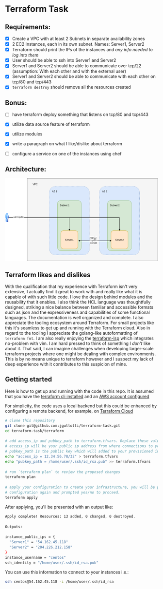 # Terraform Task


## Requirements:

- [x] Create a VPC with at least 2 Subnets in separate availability zones
- [x] 2 EC2 Instances, each in its own subnet. Names: Server1, Server2
- [x] Terraform should print the IPs of the instances and _any info needed to log into them_
- [x] User should be able to ssh into Server1 and Server2
- [x] Server1 and Server2 should be able to communicate over tcp/22 (assumption: With each other and with the external user)
- [x] Server1 and Server2 should be able to communicate with each other on tcp/80 and tcp/443
- [x] `terraform destroy` should remove all the resources created

## Bonus:

- [ ] have terraform deploy something that listens on tcp/80 and tcp/443
- [x] utilize data source feature of terraform
- [x] utilize modules
- [x] write a paragraph on what I like/dislike about terraform
- [ ] configure a service on one of the instances using chef


## Architecture:

![arch](./architecture.png)


## Terraform likes and dislikes

With the qualification that my experience with Terraform isn't very extensive, I actually find it great to work with and really like what it is capable of with such little code. I love the design behind modules and the reusability that it enables. I also think the HCL language was thoughtfully designed, striking a nice balance between familiar and accessible formats such as json and the expressiveness and capabilities of some functional languages. The documentation is well organized and complete. I also appreciate the tooling ecosystem around Terraform. For small projects like this it's seamless to get up and running with the Terraform cloud. Also in regard to the tooling I appreciate the golang-like autoformatting of `terraform fmt`. I am also really enjoying the [terraform-lsp](https://github.com/juliosueiras/terraform-lsp) which integrates no-problem with vim.  I am hard pressed to think of something I _don't_ like about it. That said, I can imagine challenges when developing larger-scale terraform projects where one might be dealing with complex environments. This is by no means unique to terraform however and I suspect my lack of deep experience with it contributes to this suspicion of mine.


## Getting started

Here is how to get up and running with the code in this repo. It is assumed that you have the [terraform cli installed](https://learn.hashicorp.com/tutorials/terraform/install-cli#install-terraform) and an [AWS account configured](https://registry.terraform.io/providers/hashicorp/aws/latest/docs#authentication)

For simplicity, the code uses a local backend but this could be enhanced by configuring a remote backend, for example, on [Terraform Cloud](https://learn.hashicorp.com/collections/terraform/cloud-get-started?utm_source=WEBSITE&utm_medium=WEB_IO&utm_offer=ARTICLE_PAGE&utm_content=DOCS)

```bash
# clone this repository
git clone git@github.com:jgullotti/terraform-task.git
cd terraform-task/terraform

# add access_ip and pubkey_path to terraform.tfvars. Replace these values with ones appropriate to you.
# access_ip will be your public ip address from where connections to your VPC will be allowed.
# pubkey_path is the public key which will added to your provisioned instances allowing your user to ssh
echo "access_ip = 12.34.56.78/32" > terraform.tfvars
echo "pubkey_path = /home/user/.ssh/id_rsa.pub" >> terraform.tfvars

# run `terraform plan` to review the proposed changes
terraform plan

# apply your configuration to create your infrastructure, you will be presented with the proposed
# configuration again and prompted yes/no to proceed.
terraform apply
```

After applying, you'll be presented with an output like:

```bash
Apply complete! Resources: 13 added, 0 changed, 0 destroyed.

Outputs:

instance_public_ips = {
  "Server1" = "54.162.45.118"
  "Server2" = "204.226.212.158"
}
instance_username = "centos"
ssh_identity = "/home/user/.ssh/id_rsa.pub"
```

You can use this information to connect to your instances i.e.:

```bash
ssh centos@54.162.45.118 -i /home/user/.ssh/id_rsa
```
